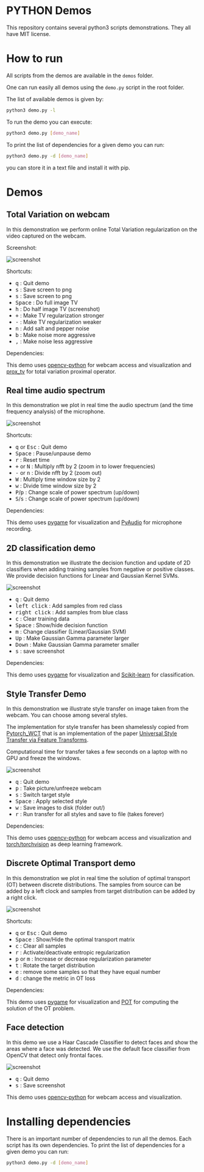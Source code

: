PYTHON Demos
============

This repository contains several python3 scripts demonstrations. They all have
MIT license.

# How to run

All scripts from the demos are available in the `demos` folder. 

One can run easily all demos using the `demo.py` script in the root folder. 

The list of available demos is given by:
```bash
python3 demo.py -l
```

To run the demo you can execute:
```bash
python3 demo.py [demo_name]
```

To print the list of dependencies for a given demo you can run:
```bash
python3 demo.py -d [demo_name]
```
you can store it in a text file and install it with pip.

# Demos

## Total Variation on webcam

In this demonstration we perform online Total Variation regularization on the
video captured on the webcam. 

Screenshot:

![screenshot](data/screen_tv.png "screenshot")

Shortcuts:

* <kbd>q</kbd> : Quit demo
* <kbd>s</kbd> : Save screen to png
* <kbd>s</kbd> : Save screen to png
* <kbd>Space</kbd> : Do full image TV
* <kbd>h</kbd> : Do half image TV (screenshot)
* <kbd>+</kbd> : Make TV regularization stronger
* <kbd>-</kbd> : Make TV regularization weaker
* <kbd>n</kbd> : Add salt and pepper noise
* <kbd>b</kbd> : Make noise more aggressive
* <kbd>,</kbd> : Make noise less aggressive

Dependencies:

This demo uses [opencv-python](https://github.com/skvark/opencv-python) for
webcam access and visualization and [prox_tv](https://github.com/albarji/proxTV) for total variation proximal
operator. 

## Real time audio spectrum

In this demonstration we plot in real time the audio spectrum (and the time
frequency analysis) of the microphone.

![screenshot](data/screen_spectrum.png "screenshot")

Shortcuts:

* <kbd>q</kbd> or <kbd>Esc</kbd>  : Quit demo
* <kbd>Space</kbd>  : Pause/unpause demo
* <kbd>r</kbd>  : Reset time
* <kbd>+</kbd> or <kbd>N</kbd> : Multiply nfft by 2 (zoom in to lower frequencies)
* <kbd>-</kbd> or <kbd>n</kbd>  : Divide nfft by 2 (zoom out)
* <kbd>W</kbd> : Multiply time window size by 2
* <kbd>w</kbd> : Divide time window size by 2
* <kbd>P</kbd>/<kbd>p</kbd> : Change scale of power spectrum (up/down)
* <kbd>S</kbd>/<kbd>s</kbd> : Change scale of power spectrum (up/down)

Dependencies:

This demo uses [pygame](https://www.pygame.org/) for visualization and
[PyAudio](http://people.csail.mit.edu/hubert/pyaudio/) for microphone recording. 

## 2D classification demo

In this demonstration we illustrate the decision function and update of 2D
classifiers when adding training samples from negative or positive classes. We
provide decision functions for Linear and Gaussian Kernel SVMs.

![screenshot](data/screen_classif_2D.png "screenshot")

* <kbd>q</kbd> : Quit demo
* <kbd>left click</kbd> : Add samples from red class
* <kbd>right click</kbd> : Add samples from blue class
* <kbd>c</kbd> : Clear training data
* <kbd>Space</kbd> : Show/hide decision function
* <kbd>m</kbd> : Change classifier (Linear/Gaussian SVM)
* <kbd>Up</kbd> : Make Gaussian Gamma parameter larger
* <kbd>Down</kbd> : Make Gaussian Gamma parameter smaller
* <kbd>s</kbd> : save screenshot

Dependencies:

This demo uses [pygame](https://www.pygame.org/) for visualization and
[Scikit-learn](https://scikit-learn.org/) for classification.


## Style Transfer Demo

In this demonstration we illustrate style transfer on image taken from the
webcam. You can choose among several styles.

The implementation for style transfer has been shamelessly copied from
[Pytorch_WCT](https://github.com/irasin/Pytorch_WCT) that is an implementation
of the paper [Universal Style Transfer via Feature Transforms](https://arxiv.org/pdf/1705.08086.pdf). 

Computational time for transfer takes a few seconds on a laptop with no GPU and  freeze the windows.

![screenshot](data/screen_style_transfer.png "screenshot")


* <kbd>q</kbd> : Quit demo
* <kbd>p</kbd> : Take picture/unfreeze webcam
* <kbd>s</kbd> : Switch target style
* <kbd>Space</kbd> : Apply selected style 
* <kbd>w</kbd> : Save images to disk (folder out/)
* <kbd>r</kbd> : Run transfer for all styles and save to file (takes forever)

Dependencies:

This demo uses [opencv-python](https://github.com/skvark/opencv-python) for
webcam access and visualization and [torch/torchvision](https://pytorch.org/) as deep learning
framework.

## Discrete Optimal Transport demo

In this demonstration we plot in real time the solution of optimal transport (OT)
between discrete distributions. The samples from source can be added by a left
clock and samples from target distribution can be added by a right click.


![screenshot](data/screen_ot.png "screenshot")

Shortcuts:

* <kbd>q</kbd> or <kbd>Esc</kbd>  : Quit demo
* <kbd>Space</kbd>  : Show/Hide the optimal transport matrix
* <kbd>c</kbd>  : Clear all samples
* <kbd>r</kbd> : Activate/deactivate entropic regularization
* <kbd>p</kbd> or <kbd>m</kbd> : Increase or decrease regularization parameter
* <kbd>t</kbd> : Rotate the target distribution
* <kbd>e</kbd> : remove some samples so that they have equal number
* <kbd>d</kbd> : change the metric in OT loss

Dependencies:

This demo uses [pygame](https://www.pygame.org/) for visualization and
[POT](https://github.com/PythonOT/POT) for computing the solution of
the OT problem. 

## Face detection

In this demo we use a Haar Cascade Classifier to detect faces and show the areas where a face was detected. We use the default face classifier from OpenCV that detect only frontal faces.

![screenshot](data/screen_face_detection.png "screenshot")

* <kbd>q</kbd> : Quit demo
* <kbd>s</kbd> : Save screenshot


This demo uses [opencv-python](https://github.com/skvark/opencv-python) for
webcam access and visualization.


# Installing dependencies

There is an important number of dependencies to run all the demos. Each script
has its own dependencies. 
To print the list of dependencies for a given demo you can run:
```bash
python3 demo.py -d [demo_name]
```

 


